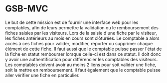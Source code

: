# GSB-MVC

Le but de cette mission est de fournir une interface web pour les comptables, afin de leurs permettre 
la validation ou le remboursement des fiches saisies par les visiteurs. Lors de la saisie d'une fiche par 
le visiteur, les fiches antérieurs au mois en cours sont clôturées. Le comptable a alors accès à ces 
fiches pour valider, modifier, reporter ou supprimer chaque élément de cette fiche. Il faut aussi que 
le comptable puisse passer l'état de la fiche en statut rembourser lorsque celle-ci est dans ce statut. Il 
doit donc y avoir une authentification pour différencier les comptables des visiteurs. Les comptables 
doivent avoir au moins 2 liens pour soit valider une fiche, soit la mettre en remboursement. Il faut 
également que le comptable puisse aller vérifier une fiche en particulier.
